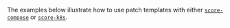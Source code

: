 The examples below illustrate how to use patch templates with either [`score-compose`](https://docs.score.dev/docs/score-implementation/score-compose/patch-templates/) or [`score-k8s`](https://docs.score.dev/docs/score-implementation/score-k8s/patch-templates/).
